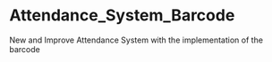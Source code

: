 # Attendance_System_Barcode
New and Improve Attendance System with the implementation of the barcode
